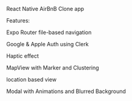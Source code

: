React Native AirBnB Clone app 



Features:

Expo Router file-based navigation

Google & Apple Auth using Clerk

Haptic effect

MapView with Marker and Clustering

location based view

Modal with Animations and Blurred Background
